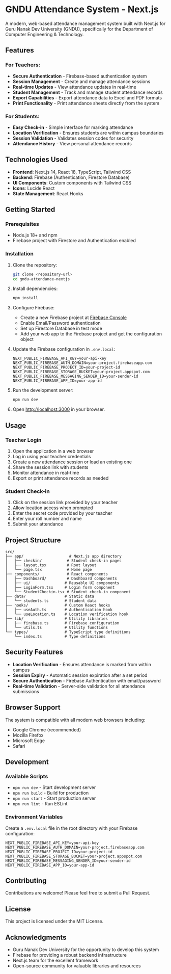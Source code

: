# GNDU Attendance System - Next.js

A modern, web-based attendance management system built with Next.js for Guru Nanak Dev University (GNDU), specifically for the Department of Computer Engineering & Technology.

## Features

### For Teachers:
- **Secure Authentication** - Firebase-based authentication system
- **Session Management** - Create and manage attendance sessions
- **Real-time Updates** - View attendance updates in real-time
- **Student Management** - Track and manage student attendance records
- **Export Capabilities** - Export attendance data to Excel and PDF formats
- **Print Functionality** - Print attendance sheets directly from the system

### For Students:
- **Easy Check-in** - Simple interface for marking attendance
- **Location Verification** - Ensures students are within campus boundaries
- **Session Validation** - Validates session codes for security
- **Attendance History** - View personal attendance records

## Technologies Used

- **Frontend**: Next.js 14, React 18, TypeScript, Tailwind CSS
- **Backend**: Firebase (Authentication, Firestore Database)
- **UI Components**: Custom components with Tailwind CSS
- **Icons**: Lucide React
- **State Management**: React Hooks

## Getting Started

### Prerequisites
- Node.js 18+ and npm
- Firebase project with Firestore and Authentication enabled

### Installation

1. Clone the repository:
   ```bash
   git clone <repository-url>
   cd gndu-attendance-nextjs
   ```

2. Install dependencies:
   ```bash
   npm install
   ```

3. Configure Firebase:
   - Create a new Firebase project at [Firebase Console](https://console.firebase.google.com/)
   - Enable Email/Password authentication
   - Set up Firestore Database in test mode
   - Add your web app to the Firebase project and get the configuration object

4. Update the Firebase configuration in `.env.local`:
   ```env
   NEXT_PUBLIC_FIREBASE_API_KEY=your-api-key
   NEXT_PUBLIC_FIREBASE_AUTH_DOMAIN=your-project.firebaseapp.com
   NEXT_PUBLIC_FIREBASE_PROJECT_ID=your-project-id
   NEXT_PUBLIC_FIREBASE_STORAGE_BUCKET=your-project.appspot.com
   NEXT_PUBLIC_FIREBASE_MESSAGING_SENDER_ID=your-sender-id
   NEXT_PUBLIC_FIREBASE_APP_ID=your-app-id
   ```

5. Run the development server:
   ```bash
   npm run dev
   ```

6. Open [http://localhost:3000](http://localhost:3000) in your browser.

## Usage

### Teacher Login
1. Open the application in a web browser
2. Log in using your teacher credentials
3. Create a new attendance session or load an existing one
4. Share the session link with students
5. Monitor attendance in real-time
6. Export or print attendance records as needed

### Student Check-in
1. Click on the session link provided by your teacher
2. Allow location access when prompted
3. Enter the secret code provided by your teacher
4. Enter your roll number and name
5. Submit your attendance

## Project Structure

```
src/
├── app/                    # Next.js app directory
│   ├── checkin/           # Student check-in pages
│   ├── layout.tsx         # Root layout
│   └── page.tsx           # Home page
├── components/            # React components
│   ├── Dashboard/         # Dashboard components
│   ├── ui/               # Reusable UI components
│   ├── LoginForm.tsx     # Login form component
│   └── StudentCheckin.tsx # Student check-in component
├── data/                 # Static data
│   └── students.ts       # Student data
├── hooks/                # Custom React hooks
│   ├── useAuth.ts        # Authentication hook
│   └── useLocation.ts    # Location verification hook
├── lib/                  # Utility libraries
│   ├── firebase.ts       # Firebase configuration
│   └── utils.ts          # Utility functions
└── types/                # TypeScript type definitions
    └── index.ts          # Type definitions
```

## Security Features

- **Location Verification** - Ensures attendance is marked from within campus
- **Session Expiry** - Automatic session expiration after a set period
- **Secure Authentication** - Firebase Authentication with email/password
- **Real-time Validation** - Server-side validation for all attendance submissions

## Browser Support

The system is compatible with all modern web browsers including:
- Google Chrome (recommended)
- Mozilla Firefox
- Microsoft Edge
- Safari

## Development

### Available Scripts

- `npm run dev` - Start development server
- `npm run build` - Build for production
- `npm run start` - Start production server
- `npm run lint` - Run ESLint

### Environment Variables

Create a `.env.local` file in the root directory with your Firebase configuration:

```env
NEXT_PUBLIC_FIREBASE_API_KEY=your-api-key
NEXT_PUBLIC_FIREBASE_AUTH_DOMAIN=your-project.firebaseapp.com
NEXT_PUBLIC_FIREBASE_PROJECT_ID=your-project-id
NEXT_PUBLIC_FIREBASE_STORAGE_BUCKET=your-project.appspot.com
NEXT_PUBLIC_FIREBASE_MESSAGING_SENDER_ID=your-sender-id
NEXT_PUBLIC_FIREBASE_APP_ID=your-app-id
```

## Contributing

Contributions are welcome! Please feel free to submit a Pull Request.

## License

This project is licensed under the MIT License.

## Acknowledgments

- Guru Nanak Dev University for the opportunity to develop this system
- Firebase for providing a robust backend infrastructure
- Next.js team for the excellent framework
- Open-source community for valuable libraries and resources